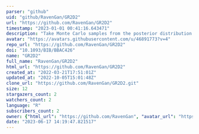 ```yaml
---
parser: "github"
uid: "github/RavenGan/GR2D2"
url: "https://github.com/RavenGan/GR2D2"
timestamp: "2023-01-01 00:41:16.643471"
description: "Take Monte Carlo samples from the posterior distribution based on the graphical R2D2 prior, to estimate the precision matrix for multivariate Gaussian data"
avatar: "https://avatars.githubusercontent.com/u/46891773?v=4"
repo_url: "https://github.com/RavenGan/GR2D2"
doi: "10.1093/BIB/BBAC426"
name: "GR2D2"
full_name: "RavenGan/GR2D2"
html_url: "https://github.com/RavenGan/GR2D2"
created_at: "2022-03-21T17:51:01Z"
updated_at: "2022-10-05T15:01:48Z"
clone_url: "https://github.com/RavenGan/GR2D2.git"
size: 12
stargazers_count: 2
watchers_count: 2
language: "R"
subscribers_count: 2
owner: {"html_url": "https://github.com/RavenGan", "avatar_url": "https://avatars.githubusercontent.com/u/46891773?v=4", "login": "RavenGan", "type": "User"}
date: "2023-06-17 14:19:47.821517"
---
```

